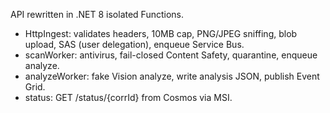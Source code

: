 API rewritten in .NET 8 isolated Functions.
- HttpIngest: validates headers, 10MB cap, PNG/JPEG sniffing, blob upload, SAS (user delegation), enqueue Service Bus.
- scanWorker: antivirus, fail-closed Content Safety, quarantine, enqueue analyze.
- analyzeWorker: fake Vision analyze, write analysis JSON, publish Event Grid.
- status: GET /status/{corrId} from Cosmos via MSI.
